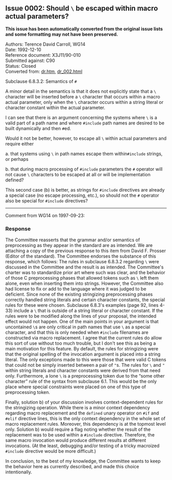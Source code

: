## Issue 0002: Should `\` be escaped within macro actual parameters?

**This issue has been automatically converted from the original issue lists and some formatting may not have been preserved.**

Authors: Terence David Carroll, WG14  
Date: 1992-12-10  
Reference document: X3J11/90-010  
Submitted against: C90  
Status: Closed  
Converted from: [dr.htm](https://www.open-std.org/jtc1/sc22/wg14/www/docs/dr.htm), [dr_002.html](https://www.open-std.org/jtc1/sc22/wg14/www/docs/dr_002.html)

Subclause 6.8.3.2: Semantics of `#`

A minor detail in the semantics is that it does not explicitly state that a `\`
character will be inserted before a `\` character that occurs within a macro
actual parameter, only when the `\` character occurs within a string literal or
character constant within the actual parameter.

I can see that there is an argument concerning the systems where `\` is a valid
part of a path name and where `#include` path names are desired to be built
dynamically and then `#`ed.

Would it not be better, however, to escape all `\` within actual parameters and
require either

a. that systems using `\` in path names escape them within`#include` strings, or
perhaps

b. that during macro processing of `#include` parameters the `#` operator will
not cause `\` characters to be escaped at all or will be implementation defined?

This second case (b) is better, as strings for `#include` directives are already
a special case (no escape processing, etc.), so should not the `#` operator also
be special for `#include` directives?

---

Comment from WG14 on 1997-09-23:

### Response

The Committee reasserts that the grammar and/or semantics of preprocessing as
they appear in the standard are as intended. We are attaching a copy of the
previous response to this item from David F. Prosser (Editor of the standard).
The Committee endorses the substance of this response, which follows: The rules
in subclause 6.8.3.2 regarding `\` were discussed in the Committee and the
result is as intended. The Committee's charter was to standardize prior art
where such was clear, and the behavior of those C preprocessing phases that
allowed tokens such as `\` left them alone, even when inserting them into
strings. However, the Committee also had license to fix or add to the language
where it was judged to be deficient. Since none of the existing stringizing
preprocessing phases correctly handled string literals and certain character
constants, the special rules for these were chosen. Subclause 6.8.3's examples
(page 92, lines 4-33) include a `\` that is outside of a string literal or
character constant. If the rules were to be modified along the lines of your
proposal, the intended effect would not happen. One of the main points in your
argument is that uncontained `\`s are only critical in path names that use `\`
as a special character, and that this is only needed when `#include` filenames
are constructed via macro replacement. I agree that the current rules do allow
this sort of use without too much trouble, but I don't see this as being a main
motivation for this feature. By default, the rules for stringizing were that the
original spelling of the invocation argument is placed into a string literal.
The only exceptions made to this were those that were valid C tokens that could
not be simply inserted between a pair of `"`s. The rules for `\` and `"` within
string literals and character constants were derived from that need only.
Furthermore, a lone `\` is a preprocessing token due to the “some other
character” rule of the syntax from subclause 6.1. This would be the only place
where special constraints were placed on one of this type of preprocessing
token.

Finally, solution b) of your discussion involves context-dependent rules for the
stringizing operation. While there is a minor context dependency regarding macro
replacement and the `defined` unary operator on `#if` and `#elif` directive
lines, this is the only context dependency in the whole set of macro replacement
rules. Moreover, this dependency is at the topmost level only. Solution b) would
require a flag noting whether the result of the replacement was to be used
within a `#include` directive. Therefore, the same macro invocation would
produce different results at different invocations. (At the least, debugging
and/or testing of a tricky macroized `#include` directive would be more
difficult.)

In conclusion, to the best of my knowledge, the Committee wants to keep the
behavior here as currently described, and made this choice intentionally.
